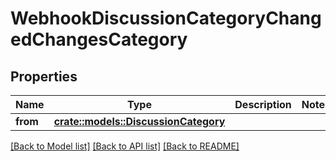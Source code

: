 # WebhookDiscussionCategoryChangedChangesCategory

## Properties

Name | Type | Description | Notes
------------ | ------------- | ------------- | -------------
**from** | [**crate::models::DiscussionCategory**](discussion_category.md) |  | 

[[Back to Model list]](../README.md#documentation-for-models) [[Back to API list]](../README.md#documentation-for-api-endpoints) [[Back to README]](../README.md)


